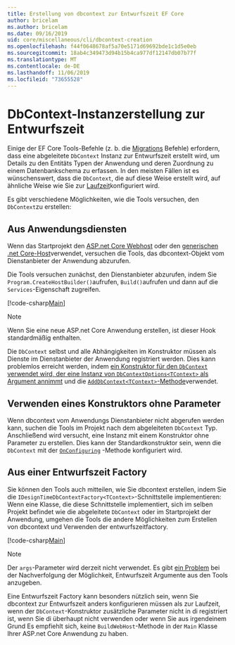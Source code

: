 ```yaml
---
title: Erstellung von dbcontext zur Entwurfszeit EF Core
author: bricelam
ms.author: bricelam
ms.date: 09/16/2019
uid: core/miscellaneous/cli/dbcontext-creation
ms.openlocfilehash: f44f0648678af5a70e5171d69692bde1c1d5e0eb
ms.sourcegitcommit: 18ab4c349473d94b15b4ca977df12147db07b77f
ms.translationtype: MT
ms.contentlocale: de-DE
ms.lasthandoff: 11/06/2019
ms.locfileid: "73655528"
---
```

# <a name="design-time-dbcontext-creation"></a>DbContext-Instanzerstellung zur Entwurfszeit

Einige der EF Core Tools-Befehle (z. b. die [Migrations][1] Befehle) erfordern, dass eine abgeleitete `DbContext` Instanz zur Entwurfszeit erstellt wird, um Details zu den Entitäts Typen der Anwendung und deren Zuordnung zu einem Datenbankschema zu erfassen. In den meisten Fällen ist es wünschenswert, dass die `DbContext`, die auf diese Weise erstellt wird, auf ähnliche Weise wie Sie zur [Laufzeit][2]konfiguriert wird.

Es gibt verschiedene Möglichkeiten, wie die Tools versuchen, den `DbContext`zu erstellen:

## <a name="from-application-services"></a>Aus Anwendungsdiensten

Wenn das Startprojekt den [ASP.net Core Webhost][3] oder den [generischen .net Core-Host][4]verwendet, versuchen die Tools, das dbcontext-Objekt vom Dienstanbieter der Anwendung abzurufen.

Die Tools versuchen zunächst, den Dienstanbieter abzurufen, indem Sie `Program.CreateHostBuilder()`aufrufen, `Build()`aufrufen und dann auf die `Services`-Eigenschaft zugreifen.

[!code-csharp[Main](../../../../samples/core/Miscellaneous/CommandLine/ApplicationService.cs)]

> [!NOTE]
> Wenn Sie eine neue ASP.net Core Anwendung erstellen, ist dieser Hook standardmäßig enthalten.

Die `DbContext` selbst und alle Abhängigkeiten im Konstruktor müssen als Dienste im Dienstanbieter der Anwendung registriert werden. Dies kann problemlos erreicht werden, indem [ein Konstruktor für den `DbContext` verwendet wird, der eine Instanz von `DbContextOptions<TContext>` als Argument annimmt][5] und die [`AddDbContext<TContext>`-Methode][6]verwendet.

## <a name="using-a-constructor-with-no-parameters"></a>Verwenden eines Konstruktors ohne Parameter

Wenn dbcontext vom Anwendungs Dienstanbieter nicht abgerufen werden kann, suchen die Tools im Projekt nach dem abgeleiteten `DbContext` Typ. Anschließend wird versucht, eine Instanz mit einem Konstruktor ohne Parameter zu erstellen. Dies kann der Standardkonstruktor sein, wenn die `DbContext` mit der [`OnConfiguring`][7] -Methode konfiguriert wird.

## <a name="from-a-design-time-factory"></a>Aus einer Entwurfszeit Factory

Sie können den Tools auch mitteilen, wie Sie dbcontext erstellen, indem Sie die `IDesignTimeDbContextFactory<TContext>`-Schnittstelle implementieren: Wenn eine Klasse, die diese Schnittstelle implementiert, sich im selben Projekt befindet wie die abgeleitete `DbContext` oder im Startprojekt der Anwendung, umgehen die Tools die andere Möglichkeiten zum Erstellen von dbcontext und Verwenden der entwurfszeitfactory.

[!code-csharp[Main](../../../../samples/core/Miscellaneous/CommandLine/BloggingContextFactory.cs)]

> [!NOTE]
> Der `args`-Parameter wird derzeit nicht verwendet. Es gibt [ein Problem][8] bei der Nachverfolgung der Möglichkeit, Entwurfszeit Argumente aus den Tools anzugeben.

Eine Entwurfszeit Factory kann besonders nützlich sein, wenn Sie dbcontext zur Entwurfszeit anders konfigurieren müssen als zur Laufzeit, wenn der `DbContext`-Konstruktor zusätzliche Parameter nicht in di registriert ist, wenn Sie di überhaupt nicht verwenden oder wenn Sie aus irgendeinem Grund Es empfiehlt sich, keine `BuildWebHost`-Methode in der `Main` Klasse Ihrer ASP.net Core Anwendung zu haben.

  [1]: xref:core/managing-schemas/migrations/index
  [2]: xref:core/miscellaneous/configuring-dbcontext
  [3]: /aspnet/core/fundamentals/host/web-host
  [4]: /aspnet/core/fundamentals/host/generic-host
  [5]: xref:core/miscellaneous/configuring-dbcontext#constructor-argument
  [6]: xref:core/miscellaneous/configuring-dbcontext#using-dbcontext-with-dependency-injection
  [7]: xref:core/miscellaneous/configuring-dbcontext#onconfiguring
  [8]: https://github.com/aspnet/EntityFrameworkCore/issues/8332
